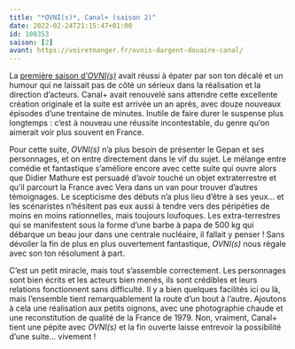 ```yaml
---
title: "*OVNI(s)*, Canal+ (saison 2)"
date: 2022-02-24T21:15:47+01:00
id: 108353 
saison: [2]
avant: https://voiretmanger.fr/ovnis-dargent-douaire-canal/
---
```


La [première saison d’*OVNI(s)*](https://voiretmanger.fr/ovnis-dargent-douaire-canal/) avait réussi à épater par son ton décalé et un humour qui ne laissait pas de côté un sérieux dans la réalisation et la direction d’acteurs. Canal+ avait renouvelé sans attendre cette excellente création originale et la suite est arrivée un an après, avec douze nouveaux épisodes d’une trentaine de minutes. Inutile de faire durer le suspense plus longtemps : c’est à nouveau une réussite incontestable, du genre qu’on aimerait voir plus souvent en France.

Pour cette suite, *OVNI(s)* n’a plus besoin de présenter le Gepan et ses personnages, et on entre directement dans le vif du sujet. Le mélange entre comédie et fantastique s’améliore encore avec cette suite qui ouvre alors que Didier Mathure est persuadé d’avoir touché un objet extraterrestre et qu’il parcourt la France avec Vera dans un van pour trouver d’autres témoignages. Le scepticisme des débuts n’a plus lieu d’être à ses yeux… et les scénaristes n’hésitent pas eux aussi à tendre vers des péripéties de moins en moins rationnelles, mais toujours loufoques. Les extra-terrestres qui se manifestent sous la forme d’une barbe à papa de 500 kg qui débarque un beau jour dans une centrale nucléaire, il fallait y penser ! Sans dévoiler la fin de plus en plus ouvertement fantastique, *OVNI(s)* nous régale avec son ton résolument à part.

C’est un petit miracle, mais tout s’assemble correctement. Les personnages sont bien écrits et les acteurs bien menés, ils sont crédibles et leurs relations fonctionnent sans difficulté. Il y a bien quelques facilités ici ou là, mais l’ensemble tient remarquablement la route d’un bout à l’autre. Ajoutons à cela une réalisation aux petits oignons, avec une photographie chaude et une reconstitution de qualité de la France de 1979. Non, vraiment, Canal+ tient une pépite avec *OVNI(s)* et la fin ouverte laisse entrevoir la possibilité d’une suite… vivement !
